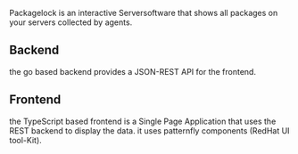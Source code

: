 Packagelock is an interactive Serversoftware that shows all packages on your servers collected by agents.  

## Backend
the go based backend provides a JSON-REST API for the frontend.  

## Frontend 
the TypeScript based frontend is a Single Page Application that uses the REST backend to display the data. it uses patternfly components (RedHat UI tool-Kit).
